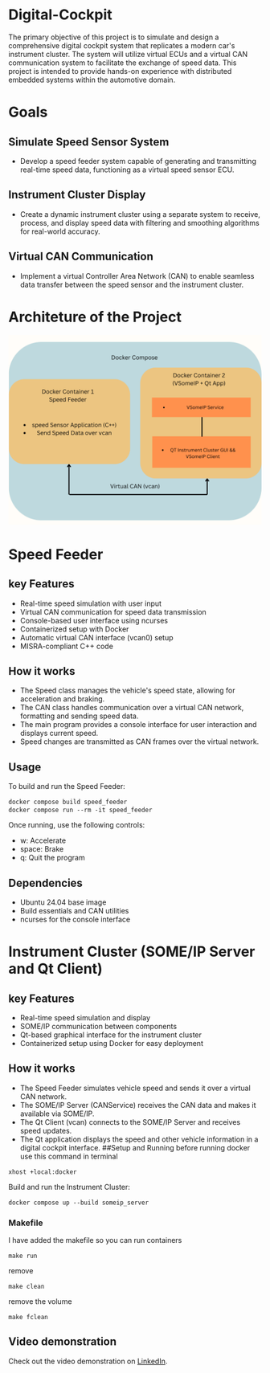 # Digital-Cockpit
The primary objective of this project is to simulate and design a comprehensive digital cockpit system that replicates a modern car's instrument cluster. The system will utilize virtual ECUs and a virtual CAN communication system to facilitate the exchange of speed data. This project is intended to provide hands-on experience with distributed embedded systems within the automotive domain.
# Goals
## Simulate Speed Sensor System
- Develop a speed feeder system capable of generating and transmitting real-time speed data, functioning as a virtual speed sensor ECU.

## Instrument Cluster Display
- Create a dynamic instrument cluster using a separate system to receive, process, and display speed data with filtering and smoothing algorithms for real-world accuracy.

## Virtual CAN Communication
- Implement a virtual Controller Area Network (CAN) to enable seamless data transfer between the speed sensor and the instrument cluster.

# Architeture of the Project
![Banner Image](https://github.com/Ahsanbaloch/Digital-Cockpit/blob/main/assets/Structure%20Cockpit.png)


# Speed Feeder

## key Features
- Real-time speed simulation with user input
- Virtual CAN communication for speed data transmission
- Console-based user interface using ncurses
- Containerized setup with Docker
- Automatic virtual CAN interface (vcan0) setup
- MISRA-compliant C++ code
## How it works
- The Speed class manages the vehicle's speed state, allowing for acceleration and braking.
- The CAN class handles communication over a virtual CAN network, formatting and sending speed data.
- The main program provides a console interface for user interaction and displays current speed.
- Speed changes are transmitted as CAN frames over the virtual network.
## Usage
To build and run the Speed Feeder:
```
docker compose build speed_feeder
docker compose run --rm -it speed_feeder
```
Once running, use the following controls:
- w: Accelerate
- space: Brake
- q: Quit the program
## Dependencies
- Ubuntu 24.04 base image
- Build essentials and CAN utilities
- ncurses for the console interface

# Instrument Cluster (SOME/IP Server and Qt Client)
## key Features
- Real-time speed simulation and display
- SOME/IP communication between components
- Qt-based graphical interface for the instrument cluster
- Containerized setup using Docker for easy deployment

## How it works
- The Speed Feeder simulates vehicle speed and sends it over a virtual CAN network.
- The SOME/IP Server (CANService) receives the CAN data and makes it available via SOME/IP.
- The Qt Client (vcan) connects to the SOME/IP Server and receives speed updates.
- The Qt application displays the speed and other vehicle information in a digital cockpit interface.
##Setup and Running
before running docker use this command in terminal
```
xhost +local:docker
```
Build and run the Instrument Cluster:
```
docker compose up --build someip_server
```

### Makefile
I have added the makefile so you can run containers
```
make run
```
remove 
```
make clean
```
remove the volume
```
make fclean
```
## Video demonstration

Check out the video demonstration on [LinkedIn](https://www.linkedin.com/feed/update/urn:li:ugcPost:7278751322311454720/).

